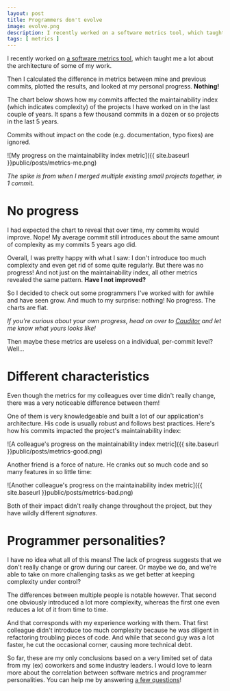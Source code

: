 ```yaml
---
layout: post
title: Programmers don't evolve
image: evolve.png
description: I recently worked on a software metrics tool, which taught me a lot about the architecture of some of my work. Then I calculated the difference in metrics between mine and previous commits, plotted the results, and looked at my personal progress. Nothing!
tags: [ metrics ]
---
```


I recently worked on [a software metrics tool](https://www.cauditor.org), which
taught me a lot about the architecture of some of my work.

Then I calculated the difference in metrics between mine and previous commits,
plotted the results, and looked at my personal progress. **Nothing!**

<!-- more -->

The chart below shows how my commits affected the maintainability index (which
indicates complexity) of the projects I have worked on in the last couple of
years. It spans a few thousand commits in a dozen or so projects in the last 5
years.

Commits without impact on the code (e.g. documentation, typo fixes) are ignored.

![My progress on the maintainability index metric]({{ site.baseurl }}public/posts/metrics-me.png)

*The spike is from when I merged multiple existing small projects together, in 1
commit.*

# No progress

I had expected the chart to reveal that over time, my commits would improve.
Nope! My average commit still introduces about the same amount of complexity as
my commits 5 years ago did.

Overall, I was pretty happy with what I saw: I don't introduce too much
complexity and even get rid of some quite regularly. But there was no progress!
And not just on the maintainability index, all other metrics revealed the same
pattern. **Have I not improved?**

So I decided to check out some programmers I've worked with for awhile and have
seen grow. And much to my surprise: nothing! No progress. The charts are flat.

*If you're curious about your own progress, head on over to
[Cauditor](https://www.cauditor.org/user/progress) and let me know what yours
looks like!*

Then maybe these metrics are useless on a individual, per-commit level? Well...

# Different characteristics

Even though the metrics for my colleagues over time didn't really change, there
was a very noticeable difference between them!

One of them is very knowledgeable and built a lot of our application's
architecture. His code is usually robust and follows best practices. Here's how
his commits impacted the project's maintainability index:

![A colleague's progress on the maintainability index metric]({{ site.baseurl }}public/posts/metrics-good.png)

Another friend is a force of nature. He cranks out so much code and so many
features in so little time:

![Another colleague's progress on the maintainability index metric]({{ site.baseurl }}public/posts/metrics-bad.png)

Both of their impact didn't really change throughout the project, but they have
wildly different *signatures*.

# Programmer personalities?

I have no idea what all of this means! The lack of progress suggests that we
don't really change or grow during our career. Or maybe we do, and we're able to
take on more challenging tasks as we get better at keeping complexity under
control?

The differences between multiple people is notable however. That second one
obviously introduced a lot more complexity, whereas the first one even reduces a
lot of it from time to time.

And that corresponds with my experience working with them. That first colleague
didn't introduce too much complexity because he was diligent in refactoring
troubling pieces of code. And while that second guy was a lot faster, he cut the
occasional corner, causing more technical debt.

So far, these are my only conclusions based on a very limited set of data from
my (ex) coworkers and some industry leaders. I would love to learn more about
the correlation between software metrics and programmer personalities. You can
help me by answering [a few questions](https://www.cauditor.org/user/feedback)!

